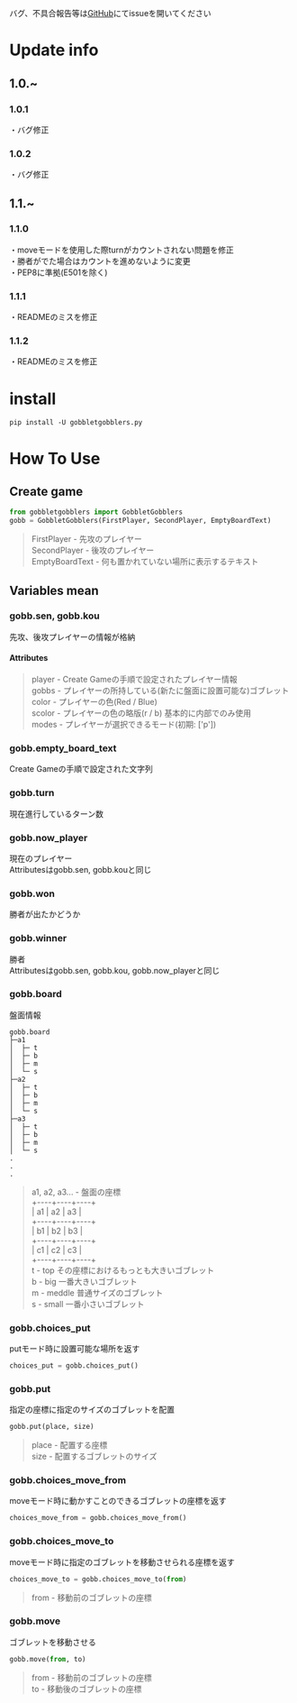 バグ、不具合報告等は[GitHub](https://github.com/Req-kun/gobbletgobblers.py)にてissueを開いてください

# Update info

## 1.0.~
### 1.0.1
・バグ修正
### 1.0.2
・バグ修正

## 1.1.~

### 1.1.0
・moveモードを使用した際turnがカウントされない問題を修正  
・勝者がでた場合はカウントを進めないように変更  
・PEP8に準拠(E501を除く)

### 1.1.1
・READMEのミスを修正

### 1.1.2
・READMEのミスを修正

# install

```
pip install -U gobbletgobblers.py
```

# How To Use

## Create game

```py
from gobbletgobblers import GobbletGobblers
gobb = GobbletGobblers(FirstPlayer, SecondPlayer, EmptyBoardText)
```

> FirstPlayer - 先攻のプレイヤー  
SecondPlayer - 後攻のプレイヤー  
EmptyBoardText - 何も置かれていない場所に表示するテキスト

## Variables mean

### gobb.sen, gobb.kou
先攻、後攻プレイヤーの情報が格納

#### Attributes
> player - Create Gameの手順で設定されたプレイヤー情報  
gobbs - プレイヤーの所持している(新たに盤面に設置可能な)ゴブレット  
color - プレイヤーの色(Red / Blue)  
scolor - プレイヤーの色の略版(r / b) 基本的に内部でのみ使用  
modes - プレイヤーが選択できるモード(初期: ['p'])

### gobb.empty_board_text
Create Gameの手順で設定された文字列

### gobb.turn
現在進行しているターン数

### gobb.now_player
現在のプレイヤー  
Attributesはgobb.sen, gobb.kouと同じ

### gobb.won
勝者が出たかどうか

### gobb.winner
勝者  
Attributesはgobb.sen, gobb.kou, gobb.now_playerと同じ

### gobb.board
盤面情報

```
gobb.board
├─a1
│  ├─ t
│  ├─ b
│  ├─ m
│  └─ s
├─a2
│  ├─ t
│  ├─ b
│  ├─ m
│  └─ s
├─a3
│  ├─ t
│  ├─ b
│  ├─ m
│  └─ s
.
.
.
```

> a1, a2, a3... - 盤面の座標  
+----+----+----+  
| a1 | a2 | a3 |  
+----+----+----+  
| b1 | b2 | b3 |  
+----+----+----+  
| c1 | c2 | c3 |  
+----+----+----+  
t - top その座標におけるもっとも大きいゴブレット  
b - big 一番大きいゴブレット  
m - meddle 普通サイズのゴブレット  
s - small 一番小さいゴブレット

### gobb.choices_put

putモード時に設置可能な場所を返す

```py
choices_put = gobb.choices_put()
```

### gobb.put

指定の座標に指定のサイズのゴブレットを配置

```py
gobb.put(place, size)
```

> place - 配置する座標  
size - 配置するゴブレットのサイズ

### gobb.choices_move_from

moveモード時に動かすことのできるゴブレットの座標を返す

```py
choices_move_from = gobb.choices_move_from()
```

### gobb.choices_move_to

moveモード時に指定のゴブレットを移動させられる座標を返す

```py
choices_move_to = gobb.choices_move_to(from)
```

> from - 移動前のゴブレットの座標

### gobb.move

ゴブレットを移動させる

```py
gobb.move(from, to)
```

> from - 移動前のゴブレットの座標  
to - 移動後のゴブレットの座標
